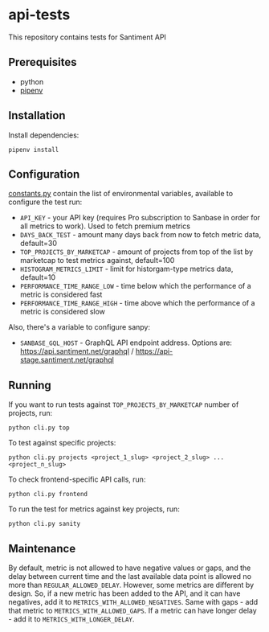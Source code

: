 # api-tests

This repository contains tests for Santiment API

## Prerequisites

* python
* [pipenv](https://github.com/pypa/pipenv#installation)

## Installation

Install dependencies:

    pipenv install

## Configuration

[constants.py](/constants.py) contain the list of environmental variables, available to configure the test run:


* `API_KEY` - your API key (requires Pro subscription to Sanbase in order for all metrics to work). Used to fetch premium metrics
* `DAYS_BACK_TEST` - amount many days back from now to fetch metric data, default=30
* `TOP_PROJECTS_BY_MARKETCAP` - amount of projects from top of the list by marketcap to test metrics against, default=100
* `HISTOGRAM_METRICS_LIMIT` - limit for historgam-type metrics data, default=10
* `PERFORMANCE_TIME_RANGE_LOW` - time below which the performance of a metric is considered fast
* `PERFORMANCE_TIME_RANGE_HIGH` - time above which the performance of a metric is considered slow

Also, there's a variable to configure sanpy:

* `SANBASE_GQL_HOST` - GraphQL API endpoint address. Options are:
https://api.santiment.net/graphql / https://api-stage.santiment.net/graphql

## Running

If you want to run tests against `TOP_PROJECTS_BY_MARKETCAP` number of projects, run:

```
python cli.py top
```

To test against specific projects:

```
python cli.py projects <project_1_slug> <project_2_slug> ... <project_n_slug>
```

To check frontend-specific API calls, run:

```
python cli.py frontend
```

To run the test for metrics against key projects, run:

```
python cli.py sanity
```

## Maintenance
By default, metric is not allowed to have negative values or gaps, and the delay between current time and the last available data point is allowed no more than `REGULAR_ALLOWED_DELAY`. 
However, some metrics are different by design. So, if a new metric has been added to the API, and it can have negatives, add it to `METRICS_WITH_ALLOWED_NEGATIVES`.
Same with gaps - add that metric to `METRICS_WITH_ALLOWED_GAPS`.
If a metric can have longer delay - add it to `METRICS_WITH_LONGER_DELAY`.
